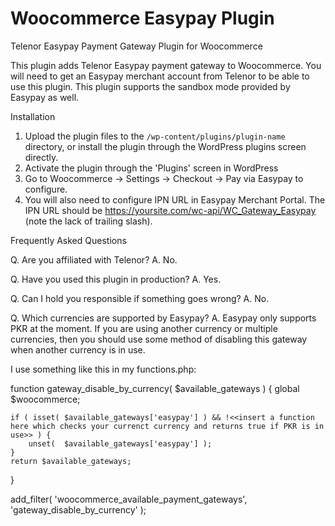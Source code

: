 # Woocommerce Easypay Plugin

Telenor Easypay Payment Gateway Plugin for Woocommerce

This plugin adds Telenor Easypay payment gateway to Woocommerce. You will need to get an Easypay merchant account from Telenor to be able to use this plugin. This plugin supports the sandbox mode provided by Easypay as well.

Installation

1. Upload the plugin files to the `/wp-content/plugins/plugin-name` directory, or install the plugin through the WordPress plugins screen directly.
2. Activate the plugin through the 'Plugins' screen in WordPress
3. Go to Woocommerce -> Settings -> Checkout -> Pay via Easypay to configure.
4. You will also need to configure IPN URL in Easypay Merchant Portal. The IPN URL should be https://yoursite.com/wc-api/WC_Gateway_Easypay (note the lack of trailing slash).

Frequently Asked Questions

Q. Are you affiliated with Telenor?
A. No.

Q. Have you used this plugin in production?
A. Yes.

Q. Can I hold you responsible if something goes wrong?
A. No.

Q. Which currencies are supported by Easypay?
A. Easypay only supports PKR at the moment. If you are using another currency or multiple currencies, then you should use some method of disabling this gateway when another currency is in use.

I use something like this in my functions.php:

function gateway_disable_by_currency( $available_gateways ) {
    global $woocommerce;
    
    if ( isset( $available_gateways['easypay'] ) && !<<insert a function here which checks your currenct currency and returns true if PKR is in use>> ) {
        unset(  $available_gateways['easypay'] );
    }
    return $available_gateways;
}

add_filter( 'woocommerce_available_payment_gateways', 'gateway_disable_by_currency' );
